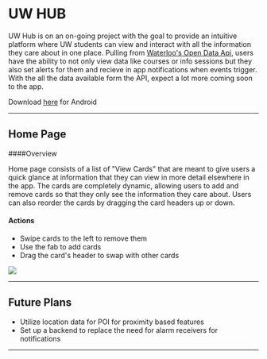 UW HUB
===================

UW Hub is on an on-going project with the goal to provide an intuitive platform where UW students can view and interact with all the information they care about in one place. Pulling from [Waterloo's Open Data Api](https://github.com/uWaterloo/api-documentation#accessing-the-api), users have the ability to not only view data like courses or info sessions but they also set alerts for them and recieve in app notifications when events trigger. With the all the data available form the API, expect a lot more coming soon to the app.

Download [here](https://play.google.com/store/apps/details?id=com.projects.kquicho.uwhub&hl=en) for Android

-------------

Home Page
-------------


####Overview

Home page consists of a list of "View Cards" that are meant to give users a quick glance at information that they can view in more detail elsewhere in the app. The cards are completely dynamic, allowing users to add and remove cards so  that they only see the information they care about. Users can also reorder the cards by dragging the card headers up or down.


####  Actions

 - Swipe cards to the left to remove them
 - Use the fab to add cards
 - Drag the card's header to swap with other cards
 
 ![](http://i.imgur.com/6BWd487.gif)

-------------

Future Plans
-------------
 - Utilize location data for POI for proximity based features 
 - Set up a backend to replace the need for alarm receivers for notifications

-------------
